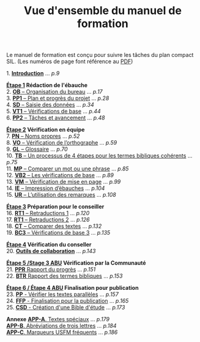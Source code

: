 ﻿---
lang: fr
title: Vue d'ensemble du manuel de formation
---

Le manuel de formation est conçu pour suivre les tâches du plan compact SIL. (Les numéros de page font référence au [PDF](pathname:///img/Ptx-vidsum-fr-9.3.pdf))

1\. [**Introduction**](1.Intro.md) ... *p.9*  

**[Étape 1](02-Stage-1/00-Stage-1.md) Rédaction de l'ébauche**   
2\. [**OB** – Organisation du bureau](02-Stage-1/2.OD.md) ... *p.17*   
3\. [**PP1** – Plan et progrès du projet](02-Stage-1/3.PP1.md) ... *p.28*   
4\. [**SD** – Saisie des données](02-Stage-1/4.KD.md) ... *p.34*   
5\. [**VT1** – Vérifications de base](02-Stage-1/5.BC1.md) ... *p.44*   
6\. [**PP2** – Tâches et avancement](02-Stage-1/6.PP2.md) ... *p.48*

**[Étape 2](03-Stage-2/00-Stage-2.md) Vérification en équipe**   
7\.  [**PN** – Noms propres](03-Stage-2/7.PN.md) ... *p.52*   
8\.  [**VO** – Vérification de l’orthographe](03-Stage-2/8.SP.md) ... *p.59*   
9\.  [**GL** – Glossaire](03-Stage-2/9.GL.md) ... *p.70*   
10\.  [**TB** – Un processus de 4 étapes pour les termes bibliques cohérents](03-Stage-2/10.BT.md) ... *p.75*   
 11\. [**MP** – Comparer un mot ou une phrase](03-Stage-2/11.MP.md) ... *p.85*   
 12\.  [**VB2** – Les vérifications de base](03-Stage-2/12.BC2.md) ... *p.89*   
 13\.  [**VM** – Vérification de mise en page](03-Stage-2/13.FC.md) ... *p.99*   
 14\.  [**IE** – Impression d’ébauches](03-Stage-2/14.PD.md) ... *p.104*   
 15\.  [**UR** – L’utilisation des remarques](03-Stage-2/15.UN.md) ... *p.108*   


**[Étape 3](04-Stage-3/00-Stage-3.md) Préparation pour le conseiller**   
 16\. [**RT1** – Retraductions 1](04-Stage-3/16.BT1.md) ... *p.120*   
 17\.  [**RT1** – Retraductions 2](04-Stage-3/17.BT2.md) ... *p.126*   
 18\.  [**CT** – Comparer des textes](04-Stage-3/18.CT.md) ... *p.132*   
 19\.  [**BC3** – Vérifications de base 3](04-Stage-3/19.BC3.md) ... *p.135*  

**[Étape 4](05-Stage-4/00-Stage-4.md) Vérification du conseller**  
  20\. [**Outils de collaboration**](05-Stage-4/20.Collaboration-tools.md) ... *p.143*  

**[Étape 5 /Stage 3 ABU](06-Stage-5/00-Stage-5.md) Vérification par la Communauté**  
 21\.  [**PPR** Rapport du progrès](06-Stage-5/21.PPR.md) ... *p.151*  
 22\.  [**BTR** Rapport des termes bibliques](06-Stage-5/22.BTR.md) ... *p.153*   

**[Étape 6 / Étape 4 ABU](07-Stage-6/00-Stage-6.md)  Finalisation pour publication**   
 23\.  [**PP** - Vérifier les textes parallèles](07-Stage-6/23.PP.md) ... *p.157*   
 24\.  [**FFP** - Finalisation pour la publication](07-Stage-6/24.FFP.md) ... *p.165*   
 25\.  [**CSD** - Création d'une Bible d'étude](07-Stage-6/25.StudyBibles.md) ... *p.173*   

**Annexe** 
[**APP-A**. Textes spéciaux](08-Appendix/A.st.md) ... *p.179*   
[**APP-B**. Abréviations de trois lettres](08-Appendix/B.3l.md) ... *p.184*   
[**APP-C**. Marqueurs USFM fréquents](08-Appendix/C.USFM.md) ... *p.186*   